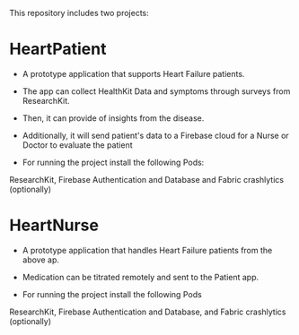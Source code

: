 This repository includes two projects:

# HeartPatient
- A prototype application that supports Heart Failure patients.

- The app can collect HealthKit Data and symptoms through surveys from ResearchKit. 

- Then, it can provide of insights from the disease. 

- Additionally, it will send patient's data to a Firebase cloud for a Nurse or Doctor to evaluate the patient

- For running the project install the following Pods:

ResearchKit, Firebase Authentication and Database and Fabric crashlytics (optionally)

# HeartNurse
- A prototype application that handles Heart Failure patients from the above ap. 

- Medication can be titrated remotely and sent to the Patient app.

- For running the project install the following Pods

ResearchKit, Firebase Authentication and Database, and Fabric crashlytics (optionally)
